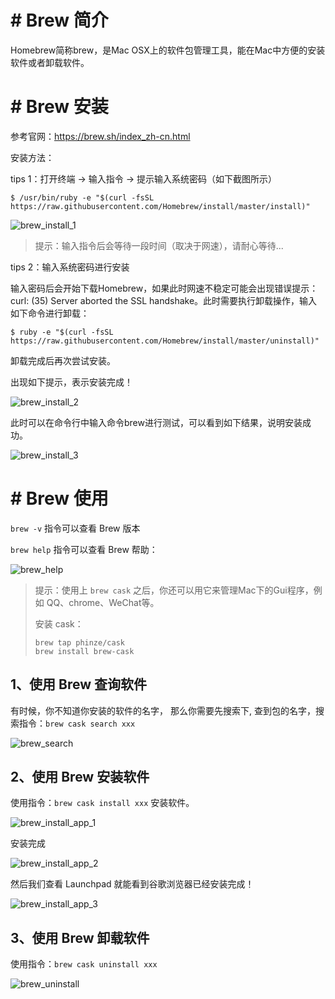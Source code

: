 # # Brew 简介

Homebrew简称brew，是Mac OSX上的软件包管理工具，能在Mac中方便的安装软件或者卸载软件。

# # Brew 安装

参考官网：https://brew.sh/index_zh-cn.html

安装方法：

tips 1：打开终端 -> 输入指令  -> 提示输入系统密码（如下截图所示）

```shell
$ /usr/bin/ruby -e "$(curl -fsSL https://raw.githubusercontent.com/Homebrew/install/master/install)"
```

![brew_install_1](https://user-images.githubusercontent.com/12387544/31562736-2c0a063a-b022-11e7-8c5f-d3f36e0ffdd5.jpeg)


> 提示：输入指令后会等待一段时间（取决于网速），请耐心等待...



tips 2：输入系统密码进行安装

输入密码后会开始下载Homebrew，如果此时网速不稳定可能会出现错误提示：curl: (35) Server aborted the SSL handshake。此时需要执行卸载操作，输入如下命令进行卸载：

```shell
$ ruby -e "$(curl -fsSL https://raw.githubusercontent.com/Homebrew/install/master/uninstall)"
```

卸载完成后再次尝试安装。

出现如下提示，表示安装完成！

![brew_install_2](https://user-images.githubusercontent.com/12387544/31562761-46cc2750-b022-11e7-8c2b-be027adf2ff2.jpeg)


此时可以在命令行中输入命令brew进行测试，可以看到如下结果，说明安装成功。

![brew_install_3](https://user-images.githubusercontent.com/12387544/31562768-4d934c12-b022-11e7-9a60-f88d38a6155e.jpeg)


# # Brew 使用

`brew -v`     指令可以查看 Brew 版本

`brew help` 指令可以查看 Brew 帮助：

![brew_help](https://user-images.githubusercontent.com/12387544/31564905-81aef67e-b02a-11e7-841d-b670a5380e34.jpeg)


> 提示：使用上 `brew cask` 之后，你还可以用它来管理Mac下的Gui程序，例如 QQ、chrome、WeChat等。
>
> 安装 cask：
>
> ```shell
> brew tap phinze/cask
> brew install brew-cask
> ```

## 1、使用 Brew 查询软件

有时候，你不知道你安装的软件的名字， 那么你需要先搜索下, 查到包的名字，搜索指令：`brew cask search xxx`

![brew_search](https://user-images.githubusercontent.com/12387544/31571780-b7873b56-b05e-11e7-8b71-9c8d712b7971.jpeg)


## 2、使用 Brew 安装软件

使用指令：`brew cask install xxx` 安装软件。

![brew_install_app_1](https://user-images.githubusercontent.com/12387544/31571783-c1a8e076-b05e-11e7-85f9-6a19de5e5953.jpeg)

安装完成

![brew_install_app_2](https://user-images.githubusercontent.com/12387544/31571787-c73f642e-b05e-11e7-8f0d-9a29df742f53.jpeg)


然后我们查看 Launchpad 就能看到谷歌浏览器已经安装完成！

![brew_install_app_3](https://user-images.githubusercontent.com/12387544/31571793-dbe99db8-b05e-11e7-9718-5e149138c81f.jpeg)

## 3、使用 Brew 卸载软件

使用指令：`brew cask uninstall xxx`

![brew_uninstall](https://user-images.githubusercontent.com/12387544/31571775-a8da9b52-b05e-11e7-80f0-dccd49862fe9.jpeg)












